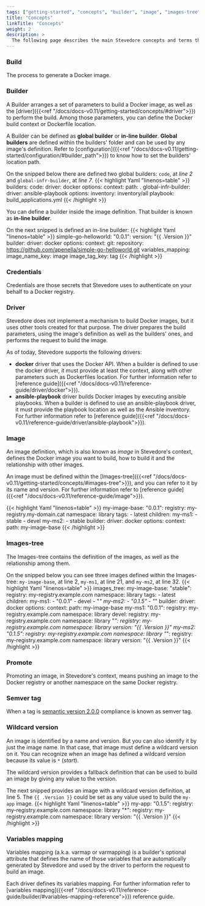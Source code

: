 ```yaml
---
tags: ["getting-started", "concepts", "builder", "image", "images-tree", "driver"]
title: "Concepts"
linkTitle: "Concepts"
weight: 2
description: >
  The following page describes the main Stevedore concepts and terms that appear along that documentation.
---
```


### Build
The process to generate a Docker image.

### Builder
A Builder arranges a set of parameters to build a Docker image, as well as the [driver]({{<ref "/docs/docs-v0.11/getting-started/concepts/#driver">}}) to perform the build. Among those parameters, you can define the Docker build context or Dockerfile location. 

A Builder can be defined as **global builder** or **in-line builder**.
**Global builders** are defined within the builders' folder and can be used by any image's definition. Refer to [configuration]({{<ref "/docs/docs-v0.11/getting-started/configuration/#builder_path">}}) to know how to set the builders' location path.

On the snipped below there are defined two global builders: `code`, at *line 2* and `global-infr-builder`, at *line 7*.
{{< highlight Yaml "linenos=table" >}}
builders:
  code:
    driver: docker
    options:
      context:
        path: .
  global-infr-builder:
    driver: ansible-playbook
    options:
      inventory: inventory/all
      playbook: build_applications.yml
{{< /highlight >}}

You can define a builder inside the image definition. That builder is known as **in-line builder**.

On the next snipped is defined an in-line builder:
{{< highlight Yaml "linenos=table" >}}
simple-go-helloworld:
  "0.0.1":
    version: "{{ .Version }}"
    builder:
      driver: docker
      options:
        context:
          git: 
            repository: https://github.com/apenella/simple-go-helloworld.git
      variables_mapping:
        image_name_key: image
        image_tag_key: tag
{{< /highlight >}}

### Credentials
Credentials are those secrets that Stevedore uses to authenticate on your behalf to a Docker registry.

### Driver
Stevedore does not implement a mechanism to build Docker images, but it uses other tools created for that purpose. The driver prepares the build parameters, using the image's definition as well as the builders' ones, and performs the request to build the image.

As of today, Stevedore supports the following drivers: 
- **docker** driver that uses the Docker API. When a builder is defined to use the docker driver, it must provide at least the context, along with other parameters such as Dockerfiles location. For further information refer to [reference guide]({{<ref "/docs/docs-v0.11/reference-guide/driver/docker">}}).
- **ansible-playbook** driver builds Docker images by executing ansible playbooks. When a builder is defined to use an ansible-playbook driver, it must provide the playbook location as well as the Ansible inventory. For further information refer to [reference guide]({{<ref "/docs/docs-v0.11/reference-guide/driver/ansible-playbook">}}).

### Image
An image definition, which is also known as _image_ in Stevedore's context, defines the Docker image you want to build, how to build it and the relationship with other images.

An image must be defined within the [Images-tree]({{<ref "/docs/docs-v0.11/getting-started/concepts/#images-tree">}}), and you can refer to it by its name and version. For further information refer to [reference guide]({{<ref "/docs/docs-v0.11/reference-guide/image">}}).

{{< highlight Yaml "linenos=table" >}}
my-image-base:
    "0.0.1":
        registry: my-registry.my-domain.cat 
        namespace: library
        tags:
        - latest 
        children:
            my-ms1:
            - stable
            - devel
            my-ms2:
            - stable
        builder:
            driver: docker
            options:
                context:
                    path: my-image-base
{{< /highlight >}}

### Images-tree
The Images-tree contains the definition of the images, as well as the relationship among them.

On the snipped below you can see three images defined within the Images-tree: `my-image-base`, at line 2, `my-ms1`, at line 21, and `my-ms2`, at line 32.
{{< highlight Yaml "linenos=table" >}}
images_tree:
    my-image-base:
        "stable":
            registry: my-registry.example.com 
            namespace: library
            tags:
            - latest 
            children:
                my-ms1:
                - "0.0.1"
                - devel
                - "*"
                my-ms2:
                - "0.1.5"
                - "*"
            builder:
                driver: docker
                options:
                    context:
                        path: my-image-base
    my-ms1:
        "0.0.1":
            registry: my-registry.example.com 
            namespace: library
        devel:
            registry: my-registry.example.com 
            namespace: library
        "*":
            registry: my-registry.example.com 
            namespace: library
            version: "{{ .Version }}"
    my-ms2:
        "0.1.5":
            registry: my-registry.example.com 
            namespace: library
        "*":
            registry: my-registry.example.com 
            namespace: library
            version: "{{ .Version }}"
{{< /highlight >}}

### Promote
Promoting an image, in Stevedore's context, means pushing an image to the Docker registry or another namespace on the same Docker registry.

### Semver tag
When a tag is [semantic version 2.0.0](https://semver.org/) compliance is known as semver tag.

### Wildcard version
An image is identified by a name and version. But you can also identify it by just the image name. In that case, that image must define a wildcard version on it. You can recognize when an image has defined a wildcard version because its value is  `*` (*start*).

The wildcard version provides a fallback definition that can be used to build an image by giving any value to the version.

The next snipped provides an image with a wildcard version definition, at line 5. The `{{ .Version }}` could be set as any value used to build the `my-app` image.
{{< highlight Yaml "linenos=table" >}}
my-app:
    "0.1.5":
        registry: my-registry.example.com 
        namespace: library
    "*":
        registry: my-registry.example.com 
        namespace: library
        version: "{{ .Version }}"
{{< /highlight >}}

### Variables mapping
Variables mapping (a.k.a. varmap or varmapping) is a builder's optional attribute that defines the name of those variables that are automatically generated by Stevedore and used by the driver to perform the request to build an image. 

Each driver defines its variables mapping. For further information refer to [variables mapping]({{<ref "/docs/docs-v0.11/reference-guide/builder/#variables-mapping-reference">}}) reference guide.
